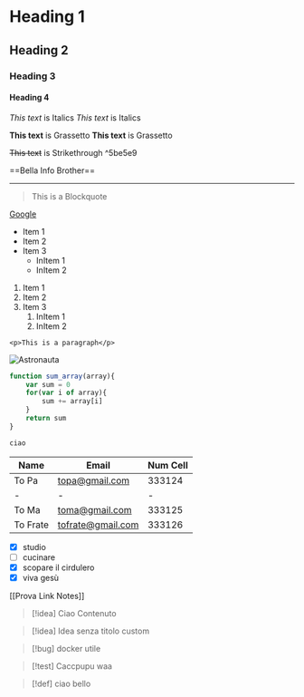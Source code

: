 <!-- Headings -->
# Heading 1
## Heading 2
### Heading 3
#### Heading 4

<!-- Italics -->
*This text* is Italics
_This text_ is Italics

<!-- Grassetto -->
**This text** is Grassetto
__This text__ is Grassetto

<!-- Strikethrough -->
~~This text~~ is Strikethrough ^5be5e9

<!-- Evidenziare -->
==Bella Info Brother==

<!-- Horizontal Rule -->
___

<!-- Blockquote -->
> This is a Blockquote

<!-- Links -->
[Google](https://www.google.it)

<!-- UL -->
* Item 1
* Item 2
* Item 3
	* InItem 1
	* InItem 2

<!-- OL -->
1) Item 1
2) Item 2
3) Item 3
	1) InItem 1
	2) InItem 2

<!-- InLine Code Blocks -->
`<p>This is a paragraph</p>`

<!-- Images -->
![Astronauta]("C:\Users\Marco\Pictures\arte\07_udine_crali_1939_490.900x600.jpg")

<!-- Code Blocks -->
```js
function sum_array(array){
	var sum = 0
	for(var i of array){
		sum += array[i]
	}
	return sum
}
```

~~~ js
ciao
~~~

<!-- Tables -->
| Name | Email | Num Cell |
| - | - | - |
|To Pa|topa@gmail.com|333124|
| - | - | - |
| To Ma | toma@gmail.com| 333125 |
| To Frate | tofrate@gmail.com| 333126 |


<!-- Task List -->
* [x] studio
* [ ] cucinare
* [x] scopare il cirdulero
* [x] viva gesù

<!-- Linked Notes -->
[[Prova Link Notes]]

> [!idea] Ciao
> Contenuto

> [!idea]
> Idea senza titolo custom

> [!bug] docker
> utile

> [!test] Caccpupu
> waa

> [!def] ciao
> bello




